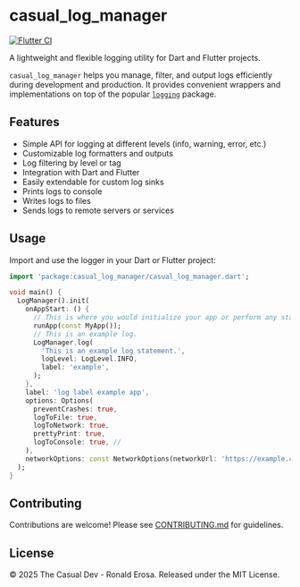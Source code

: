 # casual_log_manager

[![Flutter CI](https://github.com/thecasualdev17/casual_log_manager/actions/workflows/flutter_ci.yml/badge.svg)](https://github.com/thecasualdev17/casual_log_manager/actions/workflows/flutter_ci.yml)

A lightweight and flexible logging utility for Dart and Flutter projects.

`casual_log_manager` helps you manage, filter, and output logs efficiently during development and
production. It provides convenient wrappers and implementations on top of the popular [
`logging`](https://pub.dev/packages/logging) package.

## Features

- Simple API for logging at different levels (info, warning, error, etc.)
- Customizable log formatters and outputs
- Log filtering by level or tag
- Integration with Dart and Flutter
- Easily extendable for custom log sinks
- Prints logs to console
- Writes logs to files
- Sends logs to remote servers or services

## Usage

Import and use the logger in your Dart or Flutter project:

```dart
import 'package:casual_log_manager/casual_log_manager.dart';

void main() {
  LogManager().init(
    onAppStart: () {
      // This is where you would initialize your app or perform any startup tasks.
      runApp(const MyApp());
      // This is an example log.
      LogManager.log(
        'This is an example log statement.',
        logLevel: LogLevel.INFO,
        label: 'example',
      );
    },
    label: 'log label example app',
    options: Options(
      preventCrashes: true,
      logToFile: true,
      logToNetwork: true,
      prettyPrint: true,
      logToConsole: true, //
    ),
    networkOptions: const NetworkOptions(networkUrl: 'https://example.com/logs/'),
  );
}
```

## Contributing

Contributions are welcome! Please see [CONTRIBUTING.md](CONTRIBUTING.md) for guidelines.

## License

© 2025 The Casual Dev - Ronald Erosa. Released under the MIT License.
